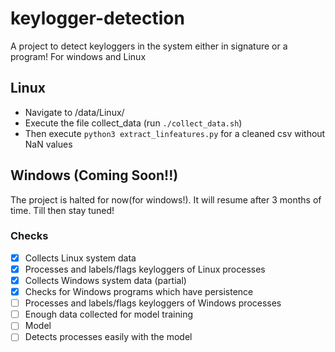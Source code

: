 # keylogger-detection
A project to detect keyloggers in the system either in signature or a program! For windows and Linux

## Linux
* Navigate to /data/Linux/
* Execute the file collect_data (run `./collect_data.sh`)
* Then execute `python3 extract_linfeatures.py` for a cleaned csv without NaN values

## Windows (Coming Soon!!)
The project is halted for now(for windows!). It will resume after 3 months of time. Till then stay tuned!

### Checks
- [x] Collects Linux system data
- [x] Processes and labels/flags keyloggers of Linux processes
- [x] Collects Windows system data (partial)
- [x] Checks for Windows programs which have persistence
- [ ] Processes and labels/flags keyloggers of Windows processes
- [ ] Enough data collected for model training
- [ ] Model
- [ ] Detects processes easily with the model
